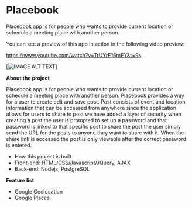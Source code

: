 # Placebook

Placebook app is for people who wants to provide current location or schedule a meeting place with another person.

You can see a preview of this app in action in the following video preview:

https://www.youtube.com/watch?v=TrUYrE16mEY&t=9s

[![IMAGE ALT TEXT](https://www.youtube.com/watch?v=TrUYrE16mEY&t=9s)]




**About the project**

Placebook app is for people who wants to provide current location or schedule a meeting place with another person. Placebook provides a way for a user to create edit and save post. Post consists of event and location information that can be accessed from anywhere since the application allows for users to share to post we have added a layer of security when creating a post the user is prompted to set up a password and that password is linked to that specific post to share the post the user simply send the URL for the posts to anyone they want to share with it. When the share link is accessed the post is only viewable after the correct password is entered.

- How this project is built
 - Front-end: HTML/CSS/Javascript/JQuery, AJAX
 - Back-end: Nodejs, PostgreSQL

**Feature list**

- Google Geolocation
- Google Places

